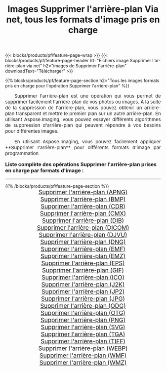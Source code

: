 ﻿---
title: Images Supprimer l'arrière-plan Via net, tous les formats d'image pris en charge 
weight: 3920
url: /fr/net/remove-background/ 
lang: fr
langdirlevel: 2
locales: zh-hans,ja,it,ru,de,es,fr,nl,id,lt,pl,pt,vi,tr,ko,zh-hant,ar,hi,th,sv,cs,uk,he
description: En utilisant Aspose.Imaging, vous pouvez facilement Supprimer l'arrière-plan images Via net
---

{{< blocks/products/pf/feature-page-wrap >}}
{{< blocks/products/pf/feature-page-header h1="Fichiers image Supprimer l'arrière-plan via net" h2="images de Supprimer l'arrière-plan" downloadText="Télécharger" >}}


{{% blocks/products/pf/feature-page-section  h2="Tous les images formats pris en charge pour l'opération Supprimer l'arrière-plan" %}}
<p align="justify" style="text-indent:2em;font-size:15px;">
Supprimer l'arrière-plan est une opération qui vous permet de supprimer facilement l'arrière-plan de vos photos ou images. À la suite de la suppression de l'arrière-plan, vous pouvez obtenir un arrière-plan transparent et mettre le premier plan sur un autre arrière-plan. En utilisant Aspose.Imaging, vous pouvez essayer différents algorithmes de suppression d'arrière-plan qui peuvent répondre à vos besoins pour différentes images.
</p>
<p align="justify" style="text-indent:2em;font-size:15px;">
En utilisant Aspose.Imaging, vous pouvez facilement appliquer **Supprimer l'arrière-plan** pour différents formats d'image par programmation
</p>
<h3 style="margin-top:16px;">
Liste complète des opérations Supprimer l'arrière-plan prises en charge par formats d'image :
</h3>
<hr/>
{{% /blocks/products/pf/feature-page-section %}}
<div class="container-fluid productfamilypage bg-gray">
    <div class="convertypes bg-gray agp-content section">
        <div class="container">
		<div class="row other-converters" style="gap: 10px;font-size: 19px;text-align:center;">
		    <div class='col-md-3 other-converter remove-lp remove-rp'><a href="/imaging/fr/net/remove-background/apng/" style="padding:15px;">Supprimer l'arrière-plan (APNG)</a></div><div class='col-md-3 other-converter remove-lp remove-rp'><a href="/imaging/fr/net/remove-background/bmp/" style="padding:15px;">Supprimer l'arrière-plan (BMP)</a></div><div class='col-md-3 other-converter remove-lp remove-rp'><a href="/imaging/fr/net/remove-background/cdr/" style="padding:15px;">Supprimer l'arrière-plan (CDR)</a></div><div class='col-md-3 other-converter remove-lp remove-rp'><a href="/imaging/fr/net/remove-background/cmx/" style="padding:15px;">Supprimer l'arrière-plan (CMX)</a></div><div class='col-md-3 other-converter remove-lp remove-rp'><a href="/imaging/fr/net/remove-background/dib/" style="padding:15px;">Supprimer l'arrière-plan (DIB)</a></div><div class='col-md-3 other-converter remove-lp remove-rp'><a href="/imaging/fr/net/remove-background/dicom/" style="padding:15px;">Supprimer l'arrière-plan (DICOM)</a></div><div class='col-md-3 other-converter remove-lp remove-rp'><a href="/imaging/fr/net/remove-background/djvu/" style="padding:15px;">Supprimer l'arrière-plan (DJVU)</a></div><div class='col-md-3 other-converter remove-lp remove-rp'><a href="/imaging/fr/net/remove-background/dng/" style="padding:15px;">Supprimer l'arrière-plan (DNG)</a></div><div class='col-md-3 other-converter remove-lp remove-rp'><a href="/imaging/fr/net/remove-background/emf/" style="padding:15px;">Supprimer l'arrière-plan (EMF)</a></div><div class='col-md-3 other-converter remove-lp remove-rp'><a href="/imaging/fr/net/remove-background/emz/" style="padding:15px;">Supprimer l'arrière-plan (EMZ)</a></div><div class='col-md-3 other-converter remove-lp remove-rp'><a href="/imaging/fr/net/remove-background/eps/" style="padding:15px;">Supprimer l'arrière-plan (EPS)</a></div><div class='col-md-3 other-converter remove-lp remove-rp'><a href="/imaging/fr/net/remove-background/gif/" style="padding:15px;">Supprimer l'arrière-plan (GIF)</a></div><div class='col-md-3 other-converter remove-lp remove-rp'><a href="/imaging/fr/net/remove-background/ico/" style="padding:15px;">Supprimer l'arrière-plan (ICO)</a></div><div class='col-md-3 other-converter remove-lp remove-rp'><a href="/imaging/fr/net/remove-background/j2k/" style="padding:15px;">Supprimer l'arrière-plan (J2K)</a></div><div class='col-md-3 other-converter remove-lp remove-rp'><a href="/imaging/fr/net/remove-background/jp2/" style="padding:15px;">Supprimer l'arrière-plan (JP2)</a></div><div class='col-md-3 other-converter remove-lp remove-rp'><a href="/imaging/fr/net/remove-background/jpg/" style="padding:15px;">Supprimer l'arrière-plan (JPG)</a></div><div class='col-md-3 other-converter remove-lp remove-rp'><a href="/imaging/fr/net/remove-background/odg/" style="padding:15px;">Supprimer l'arrière-plan (ODG)</a></div><div class='col-md-3 other-converter remove-lp remove-rp'><a href="/imaging/fr/net/remove-background/otg/" style="padding:15px;">Supprimer l'arrière-plan (OTG)</a></div><div class='col-md-3 other-converter remove-lp remove-rp'><a href="/imaging/fr/net/remove-background/png/" style="padding:15px;">Supprimer l'arrière-plan (PNG)</a></div><div class='col-md-3 other-converter remove-lp remove-rp'><a href="/imaging/fr/net/remove-background/svg/" style="padding:15px;">Supprimer l'arrière-plan (SVG)</a></div><div class='col-md-3 other-converter remove-lp remove-rp'><a href="/imaging/fr/net/remove-background/tga/" style="padding:15px;">Supprimer l'arrière-plan (TGA)</a></div><div class='col-md-3 other-converter remove-lp remove-rp'><a href="/imaging/fr/net/remove-background/tiff/" style="padding:15px;">Supprimer l'arrière-plan (TIFF)</a></div><div class='col-md-3 other-converter remove-lp remove-rp'><a href="/imaging/fr/net/remove-background/webp/" style="padding:15px;">Supprimer l'arrière-plan (WEBP)</a></div><div class='col-md-3 other-converter remove-lp remove-rp'><a href="/imaging/fr/net/remove-background/wmf/" style="padding:15px;">Supprimer l'arrière-plan (WMF)</a></div><div class='col-md-3 other-converter remove-lp remove-rp'><a href="/imaging/fr/net/remove-background/wmz/" style="padding:15px;">Supprimer l'arrière-plan (WMZ)</a></div>
                </div>
        </div>
    </div>
</div>
<br/>
